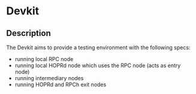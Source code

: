 # Devkit

## Description

The Devkit aims to provide a testing environment with the following specs:

- running local RPC node
- running local HOPRd node which uses the RPC node (acts as entry node)
- running intermediary nodes
- running HOPRd and RPCh exit nodes
